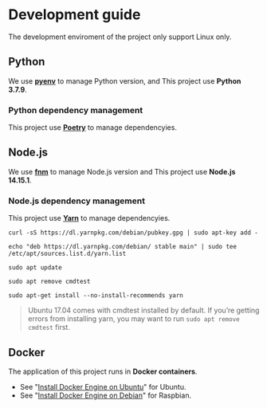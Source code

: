 # Development guide
The development enviroment of the project only support Linux only.

## Python
We use **[pyenv]** to manage Python version, and This project use **Python 3.7.9**.

### Python dependency management
This project use **[Poetry]** to manage dependencyies.

[pyenv]: https://github.com/pyenv/pyenv
[Poetry]: https://python-poetry.org/docs/

## Node.js
We use **[fnm]** to manage Node.js version and This project use **Node.js 14.15.1**.

### Node.js dependency management
This project use **[Yarn]** to manage dependencyies.

```
curl -sS https://dl.yarnpkg.com/debian/pubkey.gpg | sudo apt-key add -

echo "deb https://dl.yarnpkg.com/debian/ stable main" | sudo tee /etc/apt/sources.list.d/yarn.list

sudo apt update

sudo apt remove cmdtest

sudo apt-get install --no-install-recommends yarn
```
>  Ubuntu 17.04 comes with cmdtest installed by default. If you’re getting errors from installing yarn, you may want to run `sudo apt remove cmdtest` first.

[fnm]: https://github.com/Schniz/fnm
[Yarn]: https://classic.yarnpkg.com/en/docs/install#debian-stable

## Docker
The application of this project runs in **Docker containers**.
- See "[Install Docker Engine on Ubuntu]" for Ubuntu.
- See "[Install Docker Engine on Debian]" for Raspbian.

[Install Docker Engine on Ubuntu]: https://docs.docker.com/engine/install/ubuntu/
[Install Docker Engine on Debian]: https://docs.docker.com/engine/install/debian/
